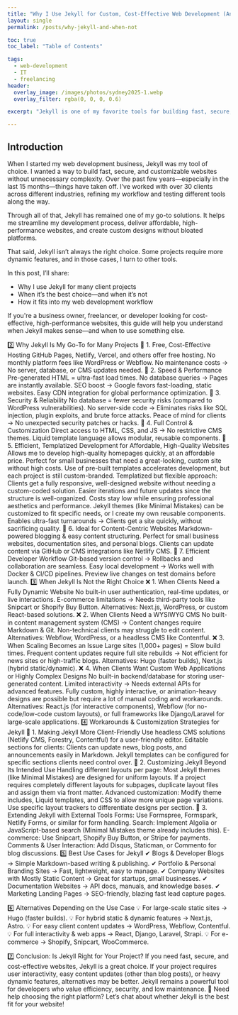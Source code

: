 ```yaml
---
title: "Why I Use Jekyll for Custom, Cost-Effective Web Development (And When It’s Not the Right Choice)"
layout: single
permalink: /posts/why-jekyll-and-when-not

toc: true
toc_label: "Table of Contents"

tags:
  - web-development
  - IT
  - freelancing
header:
  overlay_image: /images/photos/sydney2025-1.webp
  overlay_filter: rgba(0, 0, 0, 0.6)

excerpt: "Jekyll is one of my favorite tools for building fast, secure, and cost-effective websites. But it's not always the best choice. In this post, I break down when Jekyll shines for web development—and when another solution is better."

---
```


## Introduction

When I started my web development business, Jekyll was my tool of choice. I wanted a way to build fast, secure, and customizable websites without unnecessary complexity. Over the past few years—especially in the last 15 months—things have taken off. I’ve worked with over 30 clients across different industries, refining my workflow and testing different tools along the way.

Through all of that, Jekyll has remained one of my go-to solutions. It helps me streamline my development process, deliver affordable, high-performance websites, and create custom designs without bloated platforms.

That said, Jekyll isn’t always the right choice. Some projects require more dynamic features, and in those cases, I turn to other tools.

In this post, I’ll share:

- Why I use Jekyll for many client projects
- When it’s the best choice—and when it’s not
- How it fits into my web development workflow

If you're a business owner, freelancer, or developer looking for cost-effective, high-performance websites, this guide will help you understand when Jekyll makes sense—and when to use something else.


























2️⃣ Why Jekyll Is My Go-To for Many Projects
🔹 1. Free, Cost-Effective Hosting
GitHub Pages, Netlify, Vercel, and others offer free hosting.
No monthly platform fees like WordPress or Webflow.
No maintenance costs → No server, database, or CMS updates needed.
🔹 2. Speed & Performance
Pre-generated HTML = ultra-fast load times.
No database queries → Pages are instantly available.
SEO boost → Google favors fast-loading, static websites.
Easy CDN integration for global performance optimization.
🔹 3. Security & Reliability
No database = fewer security risks (compared to WordPress vulnerabilities).
No server-side code → Eliminates risks like SQL injection, plugin exploits, and brute force attacks.
Peace of mind for clients → No unexpected security patches or hacks.
🔹 4. Full Control & Customization
Direct access to HTML, CSS, and JS → No restrictive CMS themes.
Liquid template language allows modular, reusable components.
🔹 5. Efficient, Templatized Development for Affordable, High-Quality Websites
Allows me to develop high-quality homepages quickly, at an affordable price.
Perfect for small businesses that need a great-looking, custom site without high costs.
Use of pre-built templates accelerates development, but each project is still custom-branded.
Templatized but flexible approach:
Clients get a fully responsive, well-designed website without needing a custom-coded solution.
Easier iterations and future updates since the structure is well-organized.
Costs stay low while ensuring professional aesthetics and performance.
Jekyll themes (like Minimal Mistakes) can be customized to fit specific needs, or I create my own reusable components.
Enables ultra-fast turnarounds → Clients get a site quickly, without sacrificing quality.
🔹 6. Ideal for Content-Centric Websites
Markdown-powered blogging & easy content structuring.
Perfect for small business websites, documentation sites, and personal blogs.
Clients can update content via GitHub or CMS integrations like Netlify CMS.
🔹 7. Efficient Developer Workflow
Git-based version control → Rollbacks and collaboration are seamless.
Easy local development → Works well with Docker & CI/CD pipelines.
Preview live changes on test domains before launch.
3️⃣ When Jekyll Is Not the Right Choice
❌ 1. When Clients Need a Fully Dynamic Website
No built-in user authentication, real-time updates, or live interactions.
E-commerce limitations → Needs third-party tools like Snipcart or Shopify Buy Button.
Alternatives: Next.js, WordPress, or custom React-based solutions.
❌ 2. When Clients Need a WYSIWYG CMS
No built-in content management system (CMS) → Content changes require Markdown & Git.
Non-technical clients may struggle to edit content.
Alternatives: Webflow, WordPress, or a headless CMS like Contentful.
❌ 3. When Scaling Becomes an Issue
Large sites (1,000+ pages) = Slow build times.
Frequent content updates require full site rebuilds → Not efficient for news sites or high-traffic blogs.
Alternatives: Hugo (faster builds), Next.js (hybrid static/dynamic).
❌ 4. When Clients Want Custom Web Applications or Highly Complex Designs
No built-in backend/database for storing user-generated content.
Limited interactivity → Needs external APIs for advanced features.
Fully custom, highly interactive, or animation-heavy designs are possible but require a lot of manual coding and workarounds.
Alternatives: React.js (for interactive components), Webflow (for no-code/low-code custom layouts), or full frameworks like Django/Laravel for large-scale applications.
4️⃣ Workarounds & Customization Strategies for Jekyll
🔹 1. Making Jekyll More Client-Friendly
Use headless CMS solutions (Netlify CMS, Forestry, Contentful) for a user-friendly editor.
Editable sections for clients:
Clients can update news, blog posts, and announcements easily in Markdown.
Jekyll templates can be configured for specific sections clients need control over.
🔹 2. Customizing Jekyll Beyond Its Intended Use
Handling different layouts per page:
Most Jekyll themes (like Minimal Mistakes) are designed for uniform layouts.
If a project requires completely different layouts for subpages, duplicate layout files and assign them via front matter.
Advanced customization:
Modify theme includes, Liquid templates, and CSS to allow more unique page variations.
Use specific layout trackers to differentiate designs per section.
🔹 3. Extending Jekyll with External Tools
Forms: Use Formspree, Formspark, Netlify Forms, or similar for form handling.
Search: Implement Algolia or JavaScript-based search (Minimal Mistakes theme already includes this).
E-commerce: Use Snipcart, Shopify Buy Button, or Stripe for payments.
Comments & User Interaction: Add Disqus, Staticman, or Commento for blog discussions.
5️⃣ Best Use Cases for Jekyll
✔ Blogs & Developer Blogs → Simple Markdown-based writing & publishing.
✔ Portfolio & Personal Branding Sites → Fast, lightweight, easy to manage.
✔ Company Websites with Mostly Static Content → Great for startups, small businesses.
✔ Documentation Websites → API docs, manuals, and knowledge bases.
✔ Marketing Landing Pages → SEO-friendly, blazing fast lead capture pages.

6️⃣ Alternatives Depending on the Use Case
💡 For large-scale static sites → Hugo (faster builds).
💡 For hybrid static & dynamic features → Next.js, Astro.
💡 For easy client content updates → WordPress, Webflow, Contentful.
💡 For full interactivity & web apps → React, Django, Laravel, Strapi.
💡 For e-commerce → Shopify, Snipcart, WooCommerce.

7️⃣ Conclusion: Is Jekyll Right for Your Project?
If you need fast, secure, and cost-effective websites, Jekyll is a great choice.
If your project requires user interactivity, easy content updates (other than blog posts), or heavy dynamic features, alternatives may be better.
Jekyll remains a powerful tool for developers who value efficiency, security, and low maintenance.
🚀 Need help choosing the right platform? Let’s chat about whether Jekyll is the best fit for your website!